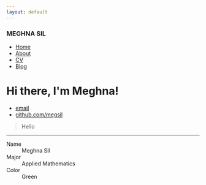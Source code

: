```yaml
---
layout: default
---
```

### MEGHNA SIL


<html>
	<head>
		<!-- link to main stylesheet -->
		<link rel="stylesheet" type="text/css" href="/css/main.css">
	</head>
	<body>
		<nav>
    		<ul>
        		<li><a href="/">Home</a></li>
	        	<li><a href="blog/about">About</a></li>
        		<li><a href="/cv">CV</a></li>
        		<li><a href="/blog">Blog</a></li>
    		</ul>
		</nav>
		<div class="container">
    		<div class="blurb">
        		<h1>Hi there, I'm Meghna!</h1>
    		</div><!-- /.blurb -->
		</div><!-- /.container -->
		<footer>
    		<ul>
        		<li><a href="mailto:sil.meghna@gmail.com">email</a></li>
        		<li><a href="https://github.com/megsil">github.com/megsil</a></li>
			</ul>
		</footer>
	</body>
</html>


> Hello


* * *



<dl>
<dt>Name</dt>
<dd>Meghna Sil</dd>
<dt>Major</dt>
<dd>Applied Mathematics</dd>
<dt>Color</dt>
<dd>Green</dd>
</dl>


